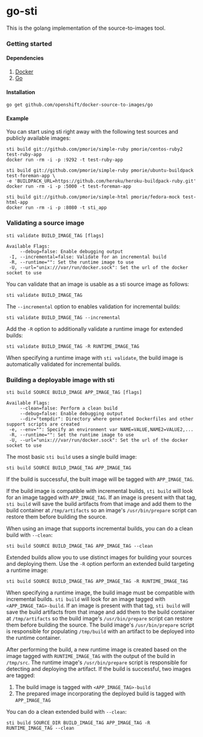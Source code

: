 go-sti
======

This is the golang implementation of the source-to-images tool.

### Getting started

#### Dependencies

1. [Docker](http://www.docker.io)
1. [Go](http://golang.org/)

#### Installation

	go get github.com/openshift/docker-source-to-images/go

#### Example

You can start using sti right away with the following test sources and publicly available images:

    sti build git://github.com/pmorie/simple-ruby pmorie/centos-ruby2 test-ruby-app
    docker run -rm -i -p :9292 -t test-ruby-app

    sti build git://github.com/pmorie/simple-ruby pmorie/ubuntu-buildpack test-foreman-app \
    -e 'BUILDPACK_URL=https://github.com/heroku/heroku-buildpack-ruby.git'
    docker run -rm -i -p :5000 -t test-foreman-app

    sti build git://github.com/pmorie/simple-html pmorie/fedora-mock test-html-app
    docker run -rm -i -p :8080 -t sti_app


### Validating a source image

    sti validate BUILD_IMAGE_TAG [flags]

    Available Flags:
         --debug=false: Enable debugging output
     -I, --incremental=false: Validate for an incremental build
     -R, --runtime="": Set the runtime image to use
     -U, --url="unix:///var/run/docker.sock": Set the url of the docker socket to use


You can validate that an image is usable as a sti source image as follows:

	sti validate BUILD_IMAGE_TAG

The `--incremental` option to enables validation for incremental builds:

    sti validate BUILD_IMAGE_TAG --incremental

Add the `-R` option to additionally validate a runtime image for extended builds:

    sti validate BUILD_IMAGE_TAG -R RUNTIME_IMAGE_TAG

When specifying a runtime image with `sti validate`, the build image is automatically validated for
incremental builds.

### Building a deployable image with sti

    sti build SOURCE BUILD_IMAGE APP_IMAGE_TAG [flags]

    Available Flags:
         --clean=false: Perform a clean build
         --debug=false: Enable debugging output
         --dir="tempdir": Directory where generated Dockerfiles and other support scripts are created
     -e, --env="": Specify an environment var NAME=VALUE,NAME2=VALUE2,...
     -R, --runtime="": Set the runtime image to use
     -U, --url="unix:///var/run/docker.sock": Set the url of the docker socket to use


The most basic `sti build` uses a single build image:

    sti build SOURCE BUILD_IMAGE_TAG APP_IMAGE_TAG

If the build is successful, the built image will be tagged with `APP_IMAGE_TAG`.

If the build image is compatible with incremental builds, `sti build` will look for an image tagged
with `APP_IMAGE_TAG`.  If an image is present with that tag, `sti build` will save the build
artifacts from that image and add them to the build container at `/tmp/artifacts` so an image's
`/usr/bin/prepare` script can restore them before building the source.

When using an image that supports incremental builds, you can do a clean build with `--clean`:

    sti build SOURCE BUILD_IMAGE_TAG APP_IMAGE_TAG --clean

Extended builds allow you to use distinct images for building your sources and deploying them. Use
the `-R` option perform an extended build targeting a runtime image:

    sti build SOURCE BUILD_IMAGE_TAG APP_IMAGE_TAG -R RUNTIME_IMAGE_TAG

When specifying a runtime image, the build image must be compatible with incremental builds.
`sti build` will look for an image tagged with `<APP_IMAGE_TAG>-build`.  If an image is present with
that tag, `sti build` will save the build artifacts from that image and add them to the build
container at `/tmp/artifacts` so the build image's `/usr/bin/prepare` script can restore them before
building the source.  The build image's `/usr/bin/prepare` script is responsible for populating
`/tmp/build` with an artifact to be deployed into the runtime container.

After performing the build, a new runtime image is created based on the image tagged with
`RUNTIME_IMAGE_TAG` with the output of the build in `/tmp/src`.  The runtime image's
`/usr/bin/prepare` script is responsible for detecting and deploying the artifact.  If the build is
successful, two images are tagged:

1. The build image is tagged with `<APP_IMAGE_TAG>-build`
1. The prepared image incorporating the deployed build is tagged with `APP_IMAGE_TAG`

You can do a clean extended build with `--clean`:

    sti build SOURCE_DIR BUILD_IMAGE_TAG APP_IMAGE_TAG -R RUNTIME_IMAGE_TAG --clean
